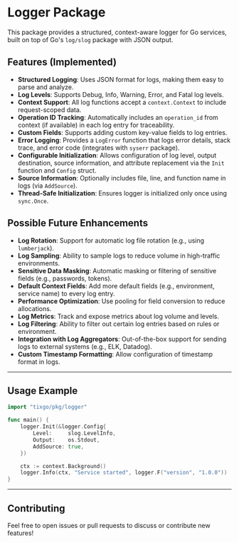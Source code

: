 # Logger Package

This package provides a structured, context-aware logger for Go services, built on top of Go's `log/slog` package with JSON output.

## Features (Implemented)

- **Structured Logging**: Uses JSON format for logs, making them easy to parse and analyze.
- **Log Levels**: Supports Debug, Info, Warning, Error, and Fatal log levels.
- **Context Support**: All log functions accept a `context.Context` to include request-scoped data.
- **Operation ID Tracking**: Automatically includes an `operation_id` from context (if available) in each log entry for traceability.
- **Custom Fields**: Supports adding custom key-value fields to log entries.
- **Error Logging**: Provides a `LogError` function that logs error details, stack trace, and error code (integrates with `syserr` package).
- **Configurable Initialization**: Allows configuration of log level, output destination, source information, and attribute replacement via the `Init` function and `Config` struct.
- **Source Information**: Optionally includes file, line, and function name in logs (via `AddSource`).
- **Thread-Safe Initialization**: Ensures logger is initialized only once using `sync.Once`.

## Possible Future Enhancements

- **Log Rotation**: Support for automatic log file rotation (e.g., using `lumberjack`).
- **Log Sampling**: Ability to sample logs to reduce volume in high-traffic environments.
- **Sensitive Data Masking**: Automatic masking or filtering of sensitive fields (e.g., passwords, tokens).
- **Default Context Fields**: Add more default fields (e.g., environment, service name) to every log entry.
- **Performance Optimization**: Use pooling for field conversion to reduce allocations.
- **Log Metrics**: Track and expose metrics about log volume and levels.
- **Log Filtering**: Ability to filter out certain log entries based on rules or environment.
- **Integration with Log Aggregators**: Out-of-the-box support for sending logs to external systems (e.g., ELK, Datadog).
- **Custom Timestamp Formatting**: Allow configuration of timestamp format in logs.

---

## Usage Example

```go
import "tixgo/pkg/logger"

func main() {
    logger.Init(&logger.Config{
        Level:     slog.LevelInfo,
        Output:    os.Stdout,
        AddSource: true,
    })

    ctx := context.Background()
    logger.Info(ctx, "Service started", logger.F("version", "1.0.0"))
}
```

---

## Contributing

Feel free to open issues or pull requests to discuss or contribute new features!
